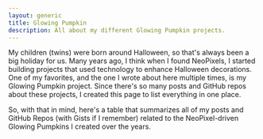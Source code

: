 ```yaml
---
layout: generic
title: Glowing Pumpkin
description: All about my different Glowing Pumpkin projects.
---
```


My children (twins) were born around Halloween, so that's always been a big holiday for us. Many years ago, I think when I found NeoPixels, I started building projects that used technology to enhance Halloween decorations. One of my favorites, and the one I wrote about here multiple times, is my Glowing Pumpkin project. Since there's so many posts and GitHub repos about these projects, I created this page to list everything in one place.

So, with that in mind, here's a table that summarizes all of my posts and GitHub Repos (with Gists if I remember) related to the NeoPixel-driven Glowing Pumpkins I created over the years.
